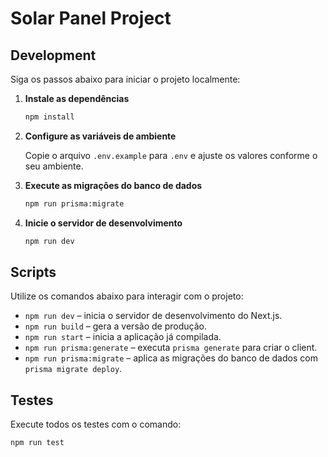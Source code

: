# Solar Panel Project

## Development

Siga os passos abaixo para iniciar o projeto localmente:

1. **Instale as dependências**

   ```bash
   npm install
   ```

2. **Configure as variáveis de ambiente**

   Copie o arquivo `.env.example` para `.env` e ajuste os valores conforme o seu ambiente.

3. **Execute as migrações do banco de dados**

   ```bash
   npm run prisma:migrate
   ```

4. **Inicie o servidor de desenvolvimento**

   ```bash
   npm run dev
   ```

## Scripts

Utilize os comandos abaixo para interagir com o projeto:

- `npm run dev` – inicia o servidor de desenvolvimento do Next.js.
- `npm run build` – gera a versão de produção.
- `npm run start` – inicia a aplicação já compilada.
- `npm run prisma:generate` – executa `prisma generate` para criar o client.
- `npm run prisma:migrate` – aplica as migrações do banco de dados com `prisma migrate deploy`.

## Testes

Execute todos os testes com o comando:

```bash
npm run test
```
